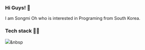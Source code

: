 ### Hi Guys! 👋

I am Songmi Oh who is interested in Programing from South Korea.

### Tech stack 👩‍💻

<img src="https://img.shields.io/badge/Swift-#FA7343?style=flat-square&logo=Swift&logoColor=white"/></a>&nbsp 
